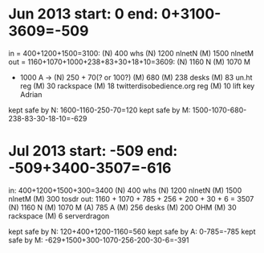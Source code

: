 # Jun 2013 start: 0 end: 0+3100-3609=-509
in = 400+1200+1500=3100:
(N) 400 whs
(N) 1200 nlnetN
(M) 1500 nlnetM
out = 1160+1070+1000+238+83+30+18+10=3609:
(N) 1160 N
(M) 1070 M
* 1000 A ->
  (N) 250 + 70(? or 100?)
  (M) 680
(M) 238 desks
(M) 83 un.ht reg
(M) 30 rackspace
(M) 18 twitterdisobedience.org reg
(M) 10 lift key Adrian

kept safe by N: 1600-1160-250-70=120
kept safe by M: 1500-1070-680-238-83-30-18-10=-629

# Jul 2013 start: -509 end: -509+3400-3507=-616
in: 400+1200+1500+300=3400
(N) 400 whs
(N) 1200 nlnetN 
(M) 1500 nlnetM
(M) 300 tosdr
out: 1160 + 1070 + 785 + 256 + 200 + 30 + 6 = 3507
(N) 1160 N
(M) 1070 M
(A)  785 A
(M)  256 desks
(M)  200 OHM
(M)   30 rackspace
(M)    6 serverdragon

kept safe by N: 120+400+1200-1160=560
kept safe by A: 0-785=-785
kept safe by M: -629+1500+300-1070-256-200-30-6=-391

